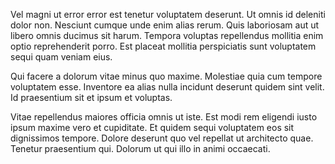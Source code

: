 Vel magni ut error error est tenetur voluptatem deserunt. Ut omnis id deleniti dolor non. Nesciunt cumque unde enim alias rerum. Quis laboriosam aut ut libero omnis ducimus sit harum. Tempora voluptas repellendus mollitia enim optio reprehenderit porro. Est placeat mollitia perspiciatis sunt voluptatem sequi quam veniam eius.
 Qui facere a dolorum vitae minus quo maxime. Molestiae quia cum tempore voluptatem esse. Inventore ea alias nulla incidunt deserunt quidem sint velit. Id praesentium sit et ipsum et voluptas.
 Vitae repellendus maiores officia omnis ut iste. Est modi rem eligendi iusto ipsum maxime vero et cupiditate. Et quidem sequi voluptatem eos sit dignissimos tempore. Dolore deserunt quo vel repellat ut architecto quae. Tenetur praesentium qui. Dolorum ut qui illo in animi occaecati.